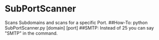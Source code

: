 # SubPortScanner
Scans Subdomains and scans for a specific Port.
##How-To:
python SubPortScanner.py [domain] [port]
##SMTP:
Instead of 25 you can say "SMTP" in the command.
